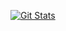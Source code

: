 [![Git Stats](https://xstats.xoid.me/stats/Roshan-Here/BasicTask)](https://stats.xoid.me/stats/Roshan-Here/BasicTask)
